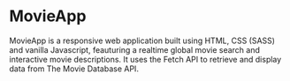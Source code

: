 # MovieApp

MovieApp is a responsive web application built using HTML, CSS (SASS) and vanilla Javascript, feauturing a realtime global movie search and interactive movie descriptions.
It uses the Fetch API to retrieve and display data from The Movie Database API.
